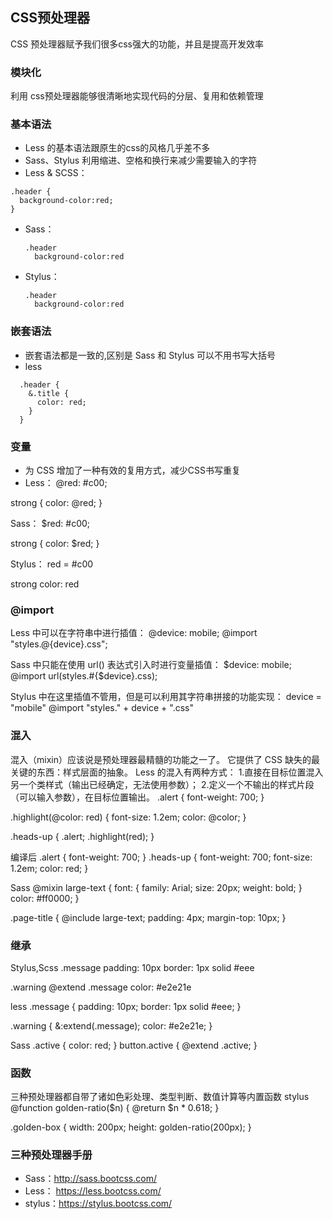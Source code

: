 ## CSS预处理器

CSS 预处理器赋予我们很多css强大的功能，并且是提高开发效率

### 模块化
利用 css预处理器能够很清晰地实现代码的分层、复用和依赖管理

### 基本语法
 - Less 的基本语法跟原生的css的风格几乎差不多
 - Sass、Stylus 利用缩进、空格和换行来减少需要输入的字符
 - Less & SCSS：
  ```
  .header {
    background-color:red;
  }
  ```
- Sass：
  ```
  .header
    background-color:red
  ```
- Stylus：
  ```
  .header
    background-color:red
  ```

### 嵌套语法
- 嵌套语法都是一致的,区别是 Sass 和 Stylus 可以不用书写大括号
- less
```
  .header {
    &.title {
      color: red;
    }
  }
```

### 变量
- 为 CSS 增加了一种有效的复用方式，减少CSS书写重复
- Less：
@red: #c00;

strong {
  color: @red;
}

Sass：
$red: #c00;

strong {
  color: $red;
}

Stylus：
red = #c00

strong
  color: red

### @import
Less 中可以在字符串中进行插值：
@device: mobile;
@import "styles.@{device}.css";

Sass 中只能在使用 url() 表达式引入时进行变量插值：
$device: mobile;
@import url(styles.#{$device}.css);

Stylus 中在这里插值不管用，但是可以利用其字符串拼接的功能实现：
device = "mobile"
@import "styles." + device + ".css"


### 混入
混入（mixin）应该说是预处理器最精髓的功能之一了。
它提供了 CSS 缺失的最关键的东西：样式层面的抽象。
Less 的混入有两种方式：
1.直接在目标位置混入另一个类样式（输出已经确定，无法使用参数）；
2.定义一个不输出的样式片段（可以输入参数），在目标位置输出。
.alert {
  font-weight: 700;
}

.highlight(@color: red) {
  font-size: 1.2em;
  color: @color;
}

.heads-up {
  .alert;
  .highlight(red);
}

编译后
.alert {
  font-weight: 700;
}
.heads-up {
  font-weight: 700;
  font-size: 1.2em;
  color: red;
}

Sass
@mixin large-text {
  font: {
    family: Arial;
    size: 20px;
    weight: bold;
  }
  color: #ff0000;
}

.page-title {
  @include large-text;
  padding: 4px;
  margin-top: 10px;
}

### 继承
Stylus,Scss
.message
  padding: 10px
  border: 1px solid #eee

.warning
  @extend .message
  color: #e2e21e

less
.message {
  padding: 10px;
  border: 1px solid #eee;
}

.warning {
  &:extend(.message);
  color: #e2e21e;
}

Sass
.active {
   color: red;
}
button.active {
   @extend .active;
}

### 函数
三种预处理器都自带了诸如色彩处理、类型判断、数值计算等内置函数
stylus
@function golden-ratio($n) {
  @return $n * 0.618;
}

.golden-box {
  width: 200px;
  height: golden-ratio(200px);
}

### 三种预处理器手册
- Sass：http://sass.bootcss.com/
- Less： https://less.bootcss.com/
- stylus：https://stylus.bootcss.com/
